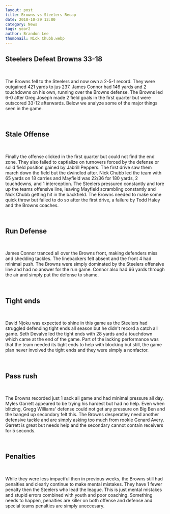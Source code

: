 ```yaml
---
layout: post
title: Browns vs Steelers Recap
date: 2018-10-29 12:00
category: News
tags: year2
author: Brandon Lee
thumbnail: Nick Chubb.webp
---
```


## Steelers Defeat Browns 33-18 

<br>

The Browns fell to the Steelers and now own a 2-5-1 record. They were outgained 421 yards to jus 237. James Connor had 146 yards and 2 touchdowns on his own, running over the Browns defense. The Browns led 6-0 after Greg Joseph made 2 field goals in the first quarter but were outscored 33-12 afterwards. Below we analyze some of the major things seen in the game.

<br>

## Stale Offense

<br>

Finally the offense clicked in the first quarter but could not find the end zone. They also failed to captialize on turnovers forced by the defense or solid field position gained by Jabrill Peppers. The first drive saw them march down the field but the dwindled after. Nick Chubb led the team with 65 yards on 18 carries and Mayfield was 22/36 for 180 yards, 2 touchdowns, and 1 interception. The Steelers pressured constantly and tore up the teams offensive line, leaving Mayfield scrambling constantly and Nick Chubb getting hit in the backfield. The Browns needed to make some quick throw but failed to do so after the first drive, a failure by Todd Haley and the Browns coaches. 

<br>

## Run Defense

<br>

James Connor tranced all over the Browns front, making defenders miss and shedding tackles. The linebackers felt absent and the front 4 had minimal push. The Browns were simply dominated by the Steelers offensive line and had no answer for the run game. Connor also had 66 yards through the air and simply put the defense to shame. 

<br>

## Tight ends

<br>

David Njoku was expected to shine in this game as the Steelers had struggled defending tight ends all season but he didn't record a catch all game. Seth Devalve led the tight ends with 28 yards and a touchdown which came at the end of the game. Part of the lacking performance was that the team needed its tight ends to help with blocking but still, the game plan never involved the tight ends and they were simply a nonfactor.

<br>

## Pass rush

<br>

The Browns recorded just 1 sack all game and had minimal pressure all day. Myles Garrett appeared to be trying his hardest but had no help. Even when blitzing, Gregg Williams' defense could not get any pressure on Big Ben and the banged up secondary felt this. The Browns desperatley need another defensive tackle and are simply asking too much from rookie Genard Avery. Garrett is great but needs help and the secondary cannot contain receivers for 5 seconds.

<br>

## Penalties

<br>

While they were less impactful then in previous weeks, the Browns still had penalties and clearly continue to make mental mistakes. They have 1 fewer penalty then the Steelers who lead the league. This is just mental mistakes and stupid errors combined with youth and poor coaching. Something needs to happen, penalties are killer on both offense and defense and special teams penalties are simply uneccesary.

